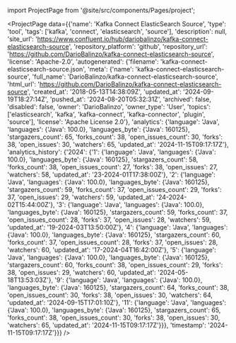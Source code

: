 
import ProjectPage from '@site/src/components/Pages/project';

<ProjectPage
    data={{'name': 'Kafka Connect ElasticSearch Source', 'type': 'tool', 'tags': ['kafka', 'connect', 'elasticsearch', 'source'], 'description': null, 'site_url': 'https://www.confluent.io/hub/dariobalinzo/kafka-connect-elasticsearch-source', 'repository_platform': 'github', 'repository_url': 'https://github.com/DarioBalinzo/kafka-connect-elasticsearch-source', 'license': 'Apache-2.0', 'autogenerated': {'filename': 'kafka-connect-elasticsearch-source.json', 'meta': {'name': 'kafka-connect-elasticsearch-source', 'full_name': 'DarioBalinzo/kafka-connect-elasticsearch-source', 'html_url': 'https://github.com/DarioBalinzo/kafka-connect-elasticsearch-source', 'created_at': '2018-05-13T14:38:09Z', 'updated_at': '2024-09-19T18:27:14Z', 'pushed_at': '2024-08-20T05:32:31Z', 'archived': false, 'disabled': false, 'owner': 'DarioBalinzo', 'owner_type': 'User', 'topics': ['elasticsearch', 'kafka', 'kafka-connect', 'kafka-connector', 'plugin', 'source'], 'license': 'Apache License 2.0'}, 'analytics': {'language': 'Java', 'languages': {'Java': 100.0}, 'languages_byte': {'Java': 160125}, 'stargazers_count': 65, 'forks_count': 38, 'open_issues_count': 30, 'forks': 38, 'open_issues': 30, 'watchers': 65, 'updated_at': '2024-11-15T09:17:17Z'}, 'analytics_history': {'2024': {'1': {'language': 'Java', 'languages': {'Java': 100.0}, 'languages_byte': {'Java': 160125}, 'stargazers_count': 58, 'forks_count': 38, 'open_issues_count': 27, 'forks': 38, 'open_issues': 27, 'watchers': 58, 'updated_at': '23-2024-01T17:38:00Z'}, '2': {'language': 'Java', 'languages': {'Java': 100.0}, 'languages_byte': {'Java': 160125}, 'stargazers_count': 59, 'forks_count': 37, 'open_issues_count': 29, 'forks': 37, 'open_issues': 29, 'watchers': 59, 'updated_at': '24-2024-02T15:44:00Z'}, '3': {'language': 'Java', 'languages': {'Java': 100.0}, 'languages_byte': {'Java': 160125}, 'stargazers_count': 59, 'forks_count': 37, 'open_issues_count': 28, 'forks': 37, 'open_issues': 28, 'watchers': 59, 'updated_at': '19-2024-03T13:50:00Z'}, '4': {'language': 'Java', 'languages': {'Java': 100.0}, 'languages_byte': {'Java': 160125}, 'stargazers_count': 60, 'forks_count': 37, 'open_issues_count': 28, 'forks': 37, 'open_issues': 28, 'watchers': 60, 'updated_at': '17-2024-04T16:42:00Z'}, '5': {'language': 'Java', 'languages': {'Java': 100.0}, 'languages_byte': {'Java': 160125}, 'stargazers_count': 60, 'forks_count': 38, 'open_issues_count': 29, 'forks': 38, 'open_issues': 29, 'watchers': 60, 'updated_at': '2024-05-18T13:53:03Z'}, '9': {'language': 'Java', 'languages': {'Java': 100.0}, 'languages_byte': {'Java': 160125}, 'stargazers_count': 64, 'forks_count': 38, 'open_issues_count': 30, 'forks': 38, 'open_issues': 30, 'watchers': 64, 'updated_at': '2024-09-15T17:01:10Z'}, '11': {'language': 'Java', 'languages': {'Java': 100.0}, 'languages_byte': {'Java': 160125}, 'stargazers_count': 65, 'forks_count': 38, 'open_issues_count': 30, 'forks': 38, 'open_issues': 30, 'watchers': 65, 'updated_at': '2024-11-15T09:17:17Z'}}}, 'timestamp': '2024-11-15T09:17:17Z'}}}
/>
